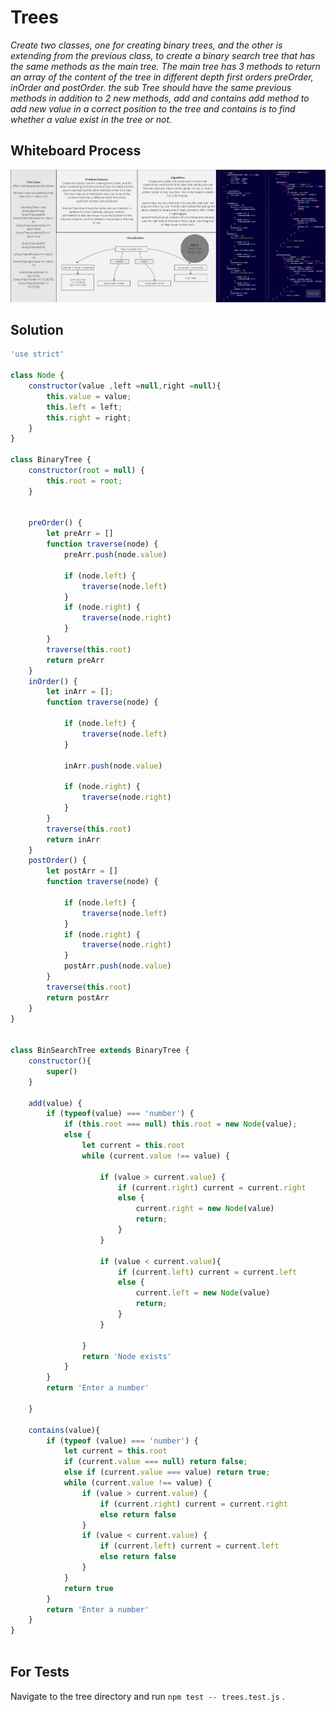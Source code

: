 # Trees

*Create two classes, one for creating binary trees, and the other is extending from the previous class, to create a binary search tree that has the same methods as the main tree.
The main tree has 3 methods to return an array of the content of the tree in different depth first orders
preOrder, inOrder and postOrder.
the sub Tree should have the same previous methods in addition to 2 new methods, add and contains
add method to add new value in a correct position to the tree and contains is to find whether a value exist in the tree or not.*

## Whiteboard Process

![Linked list white board](./assets/trees%20(1).jpg)

## Solution

``` javascript
'use strict'

class Node {
    constructor(value ,left =null,right =null){
        this.value = value;
        this.left = left;
        this.right = right;
    }
}

class BinaryTree {
    constructor(root = null) {
        this.root = root;
    }


    preOrder() {
        let preArr = []
        function traverse(node) {
            preArr.push(node.value)

            if (node.left) {
                traverse(node.left)
            }
            if (node.right) {
                traverse(node.right)
            }
        }
        traverse(this.root)
        return preArr
    }
    inOrder() {
        let inArr = [];
        function traverse(node) {

            if (node.left) {
                traverse(node.left)
            }

            inArr.push(node.value)

            if (node.right) {
                traverse(node.right)
            }
        }
        traverse(this.root)
        return inArr
    }
    postOrder() {
        let postArr = []
        function traverse(node) {

            if (node.left) {
                traverse(node.left)
            }
            if (node.right) {
                traverse(node.right)
            }
            postArr.push(node.value)
        }
        traverse(this.root)
        return postArr
    }
}


class BinSearchTree extends BinaryTree {
    constructor(){
        super()
    }

    add(value) {
        if (typeof(value) === 'number') {
            if (this.root === null) this.root = new Node(value);
            else {
                let current = this.root
                while (current.value !== value) {

                    if (value > current.value) {
                        if (current.right) current = current.right
                        else {
                            current.right = new Node(value)
                            return;
                        }
                    }

                    if (value < current.value){
                        if (current.left) current = current.left
                        else {
                            current.left = new Node(value)
                            return;
                        }
                    }

                }
                return 'Node exists'
            }
        }
        return 'Enter a number'
        
    }

    contains(value){
        if (typeof (value) === 'number') {
            let current = this.root
            if (current.value === null) return false;
            else if (current.value === value) return true;
            while (current.value !== value) {
                if (value > current.value) {
                    if (current.right) current = current.right
                    else return false
                }
                if (value < current.value) {
                    if (current.left) current = current.left
                    else return false
                }
            }
            return true
        }
        return 'Enter a number'
    }
}



```

## For Tests

Navigate to the tree directory and run `npm test -- trees.test.js` .

